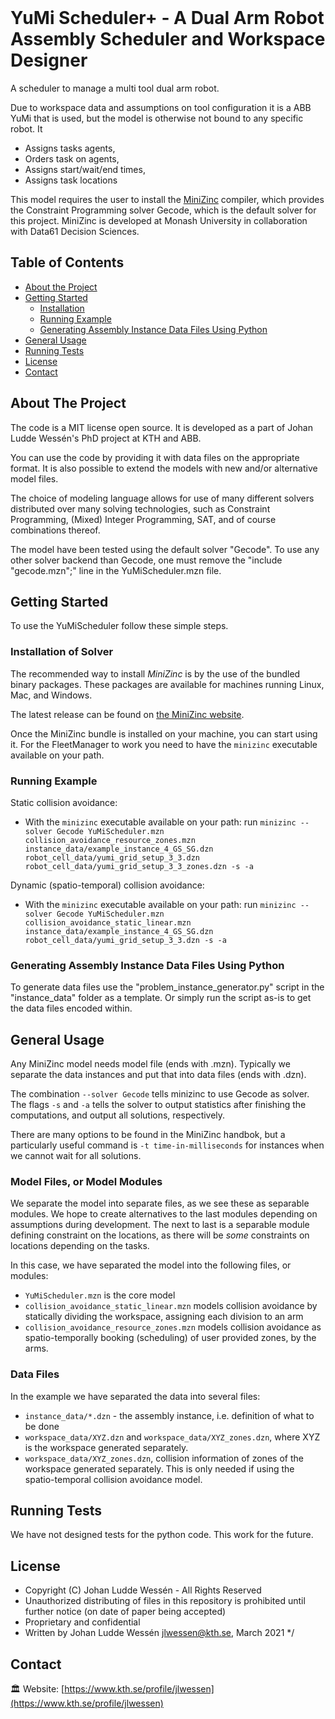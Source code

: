 <!-- PROJECT HEADLINE -->
<br />
<p align="left">

  <h1 align="left">YuMi Scheduler+ - A Dual Arm Robot Assembly Scheduler and Workspace Designer </h1>

</p>

A scheduler to manage a multi tool dual arm robot.

Due to workspace data and assumptions on tool configuration it is a ABB YuMi that is used, but the model is otherwise not bound to any specific robot.
It
* Assigns tasks agents,
* Orders task on agents,
* Assigns start/wait/end times,
* Assigns task locations

This model requires the user to install the <a href="https://www.minizinc.org/software.html">MiniZinc</a> compiler, which provides the Constraint Programming solver Gecode, which is the default solver for this project.
MiniZinc is developed at Monash University in collaboration with Data61 Decision Sciences.

<!-- TABLE OF CONTENTS -->
## Table of Contents

* [About the Project](#about-the-project)
* [Getting Started](#getting-started)
  * [Installation](#installation-of-solver)
  * [Running Example](#running-example)
  * [Generating Assembly Instance Data Files Using Python](#generating-assembly-instance-data-files-using-python)
* [General Usage](#general-usage)
* [Running Tests](#running-tests)
* [License](#license)
* [Contact](#contact)


<!-- ABOUT THE PROJECT -->
## About The Project

The code is a MIT license open source.
It is developed as a part of Johan Ludde Wessén's PhD project at KTH and ABB.

You can use the code by providing it with data files on the appropriate format.
It is also possible to extend the models with new and/or alternative model files.

The choice of modeling language allows for use of many different solvers distributed over many solving technologies, such as Constraint Programming, (Mixed) Integer Programming, SAT, and of course combinations thereof.

The model have been tested using the default solver "Gecode".
To use any other solver backend than Gecode, one must remove the "include "gecode.mzn";" line in the YuMiScheduler.mzn file.


<!-- GETTING STARTED -->
## Getting Started

To use the YuMiScheduler follow these simple steps.

### Installation of Solver

The recommended way to install _MiniZinc_ is by the use of the bundled binary
packages. These packages are available for machines running Linux, Mac, and
Windows.

The latest release can be found on [the MiniZinc
website](http://www.minizinc.org/software.html).

Once the MiniZinc bundle is installed on your machine, you can start using it.
For the FleetManager to work you need to have the `minizinc` executable available on your path.

### Running Example

Static collision avoidance:
 - With the `minizinc` executable available on your path: run `minizinc --solver Gecode YuMiScheduler.mzn collision_avoidance_resource_zones.mzn instance_data/example_instance_4_GS_SG.dzn robot_cell_data/yumi_grid_setup_3_3.dzn robot_cell_data/yumi_grid_setup_3_3_zones.dzn -s -a
`

Dynamic (spatio-temporal) collision avoidance:
- With the `minizinc` executable available on your path: run `minizinc --solver Gecode YuMiScheduler.mzn collision_avoidance_static_linear.mzn instance_data/example_instance_4_GS_SG.dzn robot_cell_data/yumi_grid_setup_3_3.dzn -s -a
`

### Generating Assembly Instance Data Files Using Python

To generate data files use the "problem_instance_generator.py" script in the "instance_data" folder as a template. Or simply run the script as-is to get the data files encoded within.

## General Usage

Any MiniZinc model needs model file (ends with .mzn). Typically we separate the data instances and put that into data files (ends with .dzn).

The combination `--solver Gecode` tells minizinc to use Gecode as solver.
The flags `-s` and `-a` tells the solver to output statistics after finishing the computations, and output all solutions, respectively.

There are many options to be found in the MiniZinc handbok, but a particularly useful command is `-t time-in-milliseconds` for instances when we cannot wait for all solutions.

### Model Files, or Model Modules

We separate the model into separate files, as we see these as separable modules. We hope to create alternatives to the last modules depending on assumptions during development.
The next to last is a separable module defining constraint on the locations, as there will be _some_ constraints on locations depending on the tasks.

In this case, we have separated the model into the following files, or modules:
* `YuMiScheduler.mzn` is the core model
* `collision_avoidance_static_linear.mzn` models collision avoidance by statically dividing the workspace, assigning each division to an arm
* `collision_avoidance_resource_zones.mzn` models collision avoidance as spatio-temporally booking (scheduling) of user provided zones, by the arms.

### Data Files

In the example we have separated the data into several files:
* `instance_data/*.dzn` - the assembly instance, i.e. definition of what to be done
* `workspace_data/XYZ.dzn` and `workspace_data/XYZ_zones.dzn`, where XYZ is the workspace generated separately.
* `workspace_data/XYZ_zones.dzn`, collision information of zones of the workspace generated separately. This is only needed if using the spatio-temporal collision avoidance model.


<!-- Tests -->
## Running Tests

We have not designed tests for the python code. This work for the future.

<!-- LICENSE -->
## License

* Copyright (C) Johan Ludde Wessén - All Rights Reserved
 * Unauthorized distributing of files in this repository is prohibited until further notice (on date of paper being accepted)
 * Proprietary and confidential
 * Written by Johan Ludde Wessén <jlwessen@kth.se>, March 2021
 */


 <!-- CONTACT -->
 ## Contact

 🏛 Website: [https://www.kth.se/profile/jlwessen](https://www.kth.se/profile/jlwessen)
